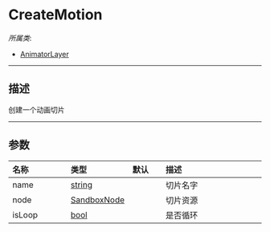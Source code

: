 # CreateMotion

*所属类*:
* [AnimatorLayer](/Api/Classes/Animation/AnimatorLayer.md)
------------------------------------------------------------------------------------------
## 描述

创建一个动画切片

------------------------------------------------------------------------------------------
## 参数

|<div style="width:100px">名称</div>|<div style="width:100px">类型</div>|<div style="width:50px">默认</div>|<div style="width:350px">描述</div>|
|:---|:---|:---|:---|
|name|[string](/Api/DataType/String.md)||切片名字|
|node|[SandboxNode](/Api/Classes/Base/SandboxNode.md)||切片资源|
|isLoop|[bool](/Api/DataType/Bool.md)||是否循环|
